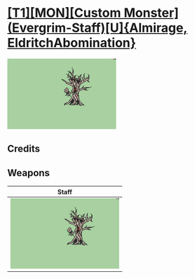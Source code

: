 # [\[T1\]\[MON\]\[Custom Monster\]\(Evergrim-Staff\)\[U\]{Almirage, EldritchAbomination}](../%5BT1%5D%5BMON%5D%5BCustom%20Monster%5D(Evergrim-Staff)%5BU%5D%7BAlmirage,%20EldritchAbomination%7D)

<img src="./7.%20Staff/Staff_000.png" alt="[T1][MON][Custom Monster](Evergrim-Staff)[U]{Almirage, EldritchAbomination} standing" />

## Credits



## Weapons


|Staff |
|  :---: |
| <img alt="Staff animation" src="./7.%20Staff/Staff.gif" /> |
